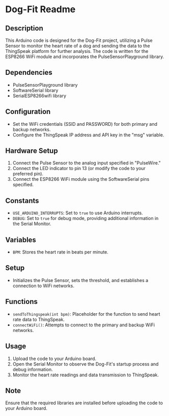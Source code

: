 # Dog-Fit Readme

## Description
This Arduino code is designed for the Dog-Fit project, utilizing a Pulse Sensor to monitor the heart rate of a dog and sending the data to the ThingSpeak platform for further analysis. The code is written for the ESP8266 WiFi module and incorporates the PulseSensorPlayground library.

## Dependencies
- PulseSensorPlayground library
- SoftwareSerial library
- SerialESP8266wifi library

## Configuration
- Set the WiFi credentials (SSID and PASSWORD) for both primary and backup networks.
- Configure the ThingSpeak IP address and API key in the "msg" variable.

## Hardware Setup
1. Connect the Pulse Sensor to the analog input specified in "PulseWire."
2. Connect the LED indicator to pin 13 (or modify the code to your preferred pin).
3. Connect the ESP8266 WiFi module using the SoftwareSerial pins specified.

## Constants
- `USE_ARDUINO_INTERRUPTS`: Set to `true` to use Arduino interrupts.
- `DEBUG`: Set to `true` for debug mode, providing additional information in the Serial Monitor.

## Variables
- `BPM`: Stores the heart rate in beats per minute.

## Setup
- Initializes the Pulse Sensor, sets the threshold, and establishes a connection to WiFi networks.

## Functions
- `sendToThingspeak(int bpm)`: Placeholder for the function to send heart rate data to ThingSpeak.
- `connectWiFi()`: Attempts to connect to the primary and backup WiFi networks.

## Usage
1. Upload the code to your Arduino board.
2. Open the Serial Monitor to observe the Dog-Fit's startup process and debug information.
3. Monitor the heart rate readings and data transmission to ThingSpeak.

## Note
Ensure that the required libraries are installed before uploading the code to your Arduino board.